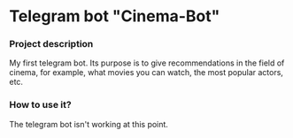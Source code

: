# Telegram bot "Cinema-Bot"

### Project description
My first telegram bot. Its purpose is to give recommendations in the field of cinema, for example, what movies you can watch, the most popular actors, etc.

### How to use it?
The telegram bot isn't working at this point.
